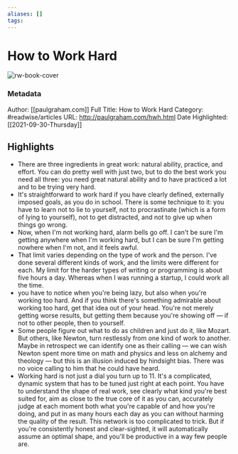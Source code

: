 ```yaml
---
aliases: []
tags:
---
```

# How to Work Hard

![rw-book-cover](https://readwise-assets.s3.amazonaws.com/static/images/article4.6bc1851654a0.png)
### Metadata
Author: [[paulgraham.com]]
Full Title: How to Work Hard
Category: #readwise/articles
URL: http://paulgraham.com/hwh.html
Date Highlighted: [[2021-09-30-Thursday]]

## Highlights
- There are three ingredients in great work: natural ability,
  practice, and effort. You can do pretty well with just two, but to
  do the best work you need all three: you need great natural ability
  and to have practiced a lot and to be trying very hard.
- It's straightforward to work hard if you have clearly defined,
  externally imposed goals, as you do in school. There is some technique
  to it: you have to learn not to lie to yourself, not to procrastinate
  (which is a form of lying to yourself), not to get distracted, and
  not to give up when things go wrong.
- Now, when I'm not working hard, alarm
  bells go off. I can't be sure I'm getting anywhere when I'm working
  hard, but I can be sure I'm getting nowhere when I'm not, and it
  feels awful.
- That limit varies depending on the type of work and the person.
  I've done several different kinds of work, and the limits were
  different for each. My limit for the harder types of writing or
  programming is about five hours a day. Whereas when I was running
  a startup, I could
  work all the time.
- you have to notice when you're
  being lazy, but also when you're working too hard. And if you think
  there's something admirable about working too hard, get that idea
  out of your head. You're not merely getting worse results, but
  getting them because you're showing off — if not to other people,
  then to yourself.
- Some people figure out what to do as children and
  just do it, like Mozart. But others, like Newton, turn restlessly
  from one kind of work to another. Maybe in retrospect we can identify
  one as their calling — we can wish Newton spent more time on math
  and physics and less on alchemy and theology — but this is an
  illusion induced by hindsight bias. 
  There was no voice calling to him that he could have heard.
- Working hard is not just a dial you turn up to 11. It's a complicated,
  dynamic system that has to be tuned just right at each point. You
  have to understand the shape of real work, see clearly what kind
  you're best suited for, aim as close to the true core of it as you
  can, accurately judge at each moment both what you're capable of
  and how you're doing, and put in as many hours each day as you can
  without harming the quality of the result. This network is too
  complicated to trick. But if you're consistently honest and
  clear-sighted, it will automatically assume an optimal shape, and
  you'll be productive in a way few people are.
